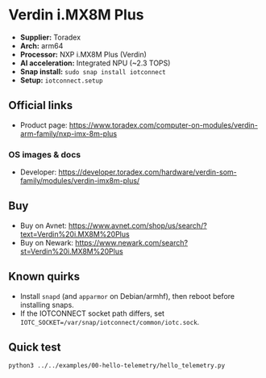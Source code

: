 # Verdin i.MX8M Plus

- **Supplier:** Toradex
- **Arch:** arm64
- **Processor:** NXP i.MX8M Plus (Verdin)
- **AI acceleration:** Integrated NPU (~2.3 TOPS)
- **Snap install:** `sudo snap install iotconnect`
- **Setup:** `iotconnect.setup`

## Official links
- Product page: https://www.toradex.com/computer-on-modules/verdin-arm-family/nxp-imx-8m-plus

### OS images & docs
- Developer: https://developer.toradex.com/hardware/verdin-som-family/modules/verdin-imx8m-plus/

## Buy
- Buy on Avnet: https://www.avnet.com/shop/us/search/?text=Verdin%20i.MX8M%20Plus
- Buy on Newark: https://www.newark.com/search?st=Verdin%20i.MX8M%20Plus

## Known quirks
- Install `snapd` (and `apparmor` on Debian/armhf), then reboot before installing snaps.
- If the IOTCONNECT socket path differs, set `IOTC_SOCKET=/var/snap/iotconnect/common/iotc.sock`.

## Quick test
```bash
python3 ../../examples/00-hello-telemetry/hello_telemetry.py
```
